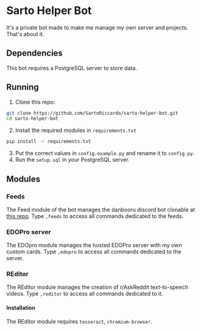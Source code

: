 # Sarto Helper Bot
It's a private bot made to make me manage my own server and projects. That's about it.

## Dependencies
This bot requires a PostgreSQL server to store data.

## Running
1. Clone this repo:
```bash
git clone https://github.com/SartoRiccardo/sarto-helper-bot.git
cd sarto-helper-bot
```

2. Install the required modules in `requirements.txt`
```bash
pip install -r requirements.txt
```

3. Put the correct values in `config.example.py` and rename it to `config.py`.
4. Run the `setup.sql` in your PostgreSQL server.

## Modules

### Feeds
The Feed module of the bot manages the danbooru discord bot clonable
at [this repo](https://github.com/SartoRiccardo/discordbooru).
Type `,feeds` to access all commands dedicated to the feeds.

### EDOPro server
The EDOpro module manages the hosted EDOPro server with my own custom cards.
Type `,edopro` to access all commands dedicated to the server.

### REditor
The REditor module manages the creation of r/AskReddit text-to-speech videos.
Type `,reditor` to access all commands dedicated to it.

#### Installation
The REditor module requires `tesseract`, `chromium-browser`.